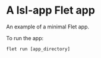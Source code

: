 # A lsl-app Flet app

An example of a minimal Flet app.

To run the app:

```
flet run [app_directory]
```